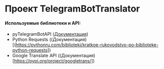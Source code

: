 # **Проект TelegramBotTranslator**

#### **Используемыe библиотеки и API:**
-  pyTelegramBotAPI ([Документация](https://pytba.readthedocs.io/en/latest/index.html))
- Python Requests ((Документация)[(https://pythonru.com/biblioteki/kratkoe-rukovodstvo-po-biblioteke-python-requests])
- Google Translate API ((Документация)[https://pypi.org/project/googletrans/])


